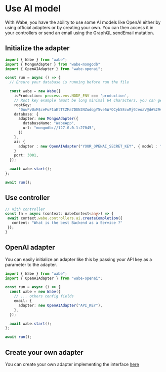 # Use AI model

With Wabe, you have the ability to use some AI models like OpenAI either by using official adapters or by creating your own. You can then access it in your controllers or send an email using the GraphQL sendEmail mutation.

## Initialize the adapter

```ts
import { Wabe } from "wabe";
import { MongoAdapter } from "wabe-mongodb"
import { OpenAIAdapter } from "wabe-openai";

const run = async () => {
  // Ensure your database is running before run the file

  const wabe = new Wabe({
    isProduction: process.env.NODE_ENV === 'production',
    // Root key example (must be long minimal 64 characters, you can generate it online)
    rootKey:
      "0uwFvUxM$ceFuF1aEtTtZMa7DUN2NZudqgY5ve5W*QCyb58cwMj9JeoaV@d#%29v&aJzswuudVU1%nAT+rxS0Bh&OkgBYc0PH18*",
    database: {
      adapter: new MongoAdapter({
        databaseName: "WabeApp",
        url: "mongodb://127.0.0.1:27045",
      })
    },
    ai: {
      adapter : new OpenAIAdapter("YOUR_OPENAI_SECRET_KEY", { model : "gpt-4o" }),
    }
    port: 3001,
  });

  await wabe.start();
};

await run();
```

## Use controller

```ts
// With controller
const fn = async (context: WabeContext<any>) => {
 await context.wabe.controllers.ai.createCompletion({
   content: "What is the best Backend as a Service ?"
 });
}
```

## OpenAI adapter

You can easily initialize an adapter like this by passing your API key as a parameter to the adapter.

```ts
import { Wabe } from "wabe";
import { OpenAIAdapter } from "wabe-openai";

const run = async () => {
  const wabe = new Wabe({
    // ... others config fields
    email: {
      adapter: new OpenAIAdapter("API_KEY"),
    },
  });

  await wabe.start();
};

await run();
```

## Create your own adapter

You can create your own adapter implementing the interface [here](https://github.com/palixir/wabe/blob/main/packages/wabe/src/ai/interface.ts)
